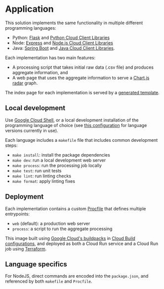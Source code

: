 # Application

This solution implements the same functionality in multiple different programming languages:

 * Python: [Flask](https://flask.palletsprojects.com/) and [Python Cloud Client Libraries](https://cloud.google.com/python/docs/reference)
 * Node: [Express](https://expressjs.com/) and [Node.js Cloud Client Libraries](https://cloud.google.com/nodejs/docs/reference)
 * Java: [Spring Boot](https://spring.io/projects/spring-boot) and  [Java Cloud Client Libraries](https://cloud.google.com/java/docs/reference).

Each implementation has two main features:

 * A processing script that takes initial raw data (.csv file) and produces aggregate information, and
 * A web page that uses the aggregate information to serve a [Chart.js radar](https://www.chartjs.org/docs/latest/charts/radar.html) graph.

The index page for each implementation is served by a [generated template](./templates/README.md).

## Local development

Use [Google Cloud Shell](https://cloud.google.com/shell), or a local development installation of the programming language of choice (see [this configuration](../.github/workflows/unit-test.yaml) for language versions currently in use).

Each language includes a `makefile` file that includes common development steps:

 * `make install`: install the package dependencies
 * `make dev`: run a local development web server
 * `make process`: run the processing job locally
 * `make test`: run unit tests
 * `make lint`: run linting checks
 * `make format`: apply linting fixes

## Deployment

Each implementation contains a custom [Procfile](https://devcenter.heroku.com/articles/procfile) that defines multiple entrypoints:

 * `web` (default): a production web server
 * `process`: a script to run the aggregate processing

This image built using [Google Cloud's buildpacks](https://cloud.google.com/docs/buildpacks/overview) in [Cloud Build configurations](../build/images.cloudbuild.yaml), and deployed as both a Cloud Run service and a Cloud Run job using [Terraform](../infra/).

## Language specifics

For NodeJS, direct commands are encoded into the `package.json`, and referenced by both `makefile` and `Procfile`.
